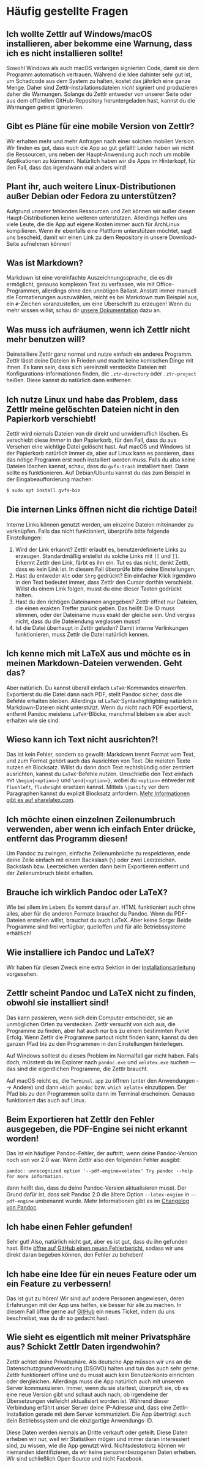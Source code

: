# Häufig gestellte Fragen

## Ich wollte Zettlr auf Windows/macOS installieren, aber bekomme eine Warnung, dass ich es nicht installieren sollte!

Sowohl Windows als auch macOS verlangen signierten Code, damit sie dem Programm automatisch vertrauen. Während die Idee dahinter sehr gut ist, um Schadcode aus dem System zu halten, kostet das jährlich eine ganze Menge. Daher sind Zettlr-Installationsdateien _nicht_ signiert und produzieren daher die Warnungen. Solange du Zettlr entweder von unserer Seite oder aus dem offiziellen GitHub-Repository heruntergeladen hast, kannst du die Warnungen getrost ignorieren.

## Gibt es Pläne für eine mobile Version von Zettlr?

Wir erhalten mehr und mehr Anfragen nach einer solchen mobilen Version. Wir finden es gut, dass euch die App so gut gefällt! Leider haben wir nicht die Ressourcen, uns neben der Haupt-Anwendung auch noch um mobile Applikationen zu kümmern. Natürlich haben wir die Apps im Hinterkopf, für den Fall, dass das irgendwann mal anders wird!

## Plant ihr, auch weitere Linux-Distributionen außer Debian oder Fedora zu unterstützen?

Aufgrund unserer fehlenden Ressourcen und Zeit können wir außer diesen Haupt-Distributionen keine weiteren unterstützen. Allerdings helfen uns viele Leute, die die App auf eigene Kosten immer auch für ArchLinux kompilieren. Wenn ihr ebenfalls eine Plattform unterstützen möchtet, sagt uns bescheid, damit wir einen Link zu dem Repository in unsere Download-Seite aufnehmen können!

## Was ist Markdown?

Markdown ist eine vereinfachte Auszeichnungssprache, die es dir ermöglicht, genauso komplexen Text zu verfassen, wie mit Office-Programmen, allerdings ohne den unnötigen Ballast. Anstatt immer manuell die Formatierungen auszuwählen, reicht es bei Markdown zum Beispiel aus, ein `#`-Zeichen voranzustellen, um eine Überschrift zu erzeugen! Wenn du mehr wissen willst, schau dir [unsere Dokumentation](reference/markdown-basics.md) dazu an.

## Was muss ich aufräumen, wenn ich Zettlr nicht mehr benutzen will?

Deinstalliere Zettlr ganz normal und nutze einfach ein anderes Programm. Zettlr lässt deine Dateien in Frieden und macht keine komischen Dinge mit ihnen. Es kann sein, dass sich vereinzelt versteckte Dateien mit Konfigurations-Informationen finden, die `.ztr-directory` oder `.ztr-project` heißen. Diese kannst du natürlich dann entfernen.

## Ich nutze Linux und habe das Problem, dass Zettlr meine gelöschten Dateien nicht in den Papierkorb verschiebt!

Zettlr wird niemals Dateien von dir direkt und unwiderruflich löschen. Es verschiebt diese _immer_ in den Papierkorb, für den Fall, dass du aus Versehen eine wichtige Datei gelöscht hast. Auf macOS und Windows ist der Papierkorb natürlich immer da, aber auf Linux kann es passieren, dass das nötige Programm erst noch installiert werden muss. Falls du also keine Dateien löschen kannst, schau, dass du `gvfs-trash` installiert hast. Dann sollte es funktionieren. Auf Debian/Ubuntu kannst du das zum Beispiel in der Eingabeaufforderung machen:

```bash
$ sudo apt install gvfs-bin
```

## Die internen Links öffnen nicht die richtige Datei!

Interne Links können genutzt werden, um einzelne Dateien miteinander zu verknüpfen. Falls das nicht funktioniert, überprüfe bitte folgende Einstellungen:

1. Wird der Link erkannt? Zettlr erlaubt es, benutzerdefinierte Links zu erzeugen. Standardmäßig erstellst du solche Links mit `[[` und `]]`. Erkennt Zettlr den Link, färbt es ihn ein. Tut es das nicht, denkt Zettlr, dass es kein Link ist. In diesem Fall überprüfe bitte deine Einstellungen.
2. Hast du entweder `Alt` oder `Strg` gedrückt? Ein einfacher Klick irgendwo in den Text bedeutet immer, dass Zettlr den Cursor dorthin verschiebt. Willst du einem Link folgen, musst du eine dieser Tasten gedrückt halten.
3. Hast du den richtigen Dateinamen angegeben? Zettlr öffnet nur Dateien, die einen exakten Treffer zurück geben. Das heißt: Die ID muss stimmen, oder der Dateiname muss exakt der gleiche sein. Und vergiss nicht, dass du die Dateiendung weglassen musst!
4. Ist die Datei überhaupt in Zettlr geladen? Damit interne Verlinkungen funktionieren, muss Zettlr die Datei natürlich kennen.

## Ich kenne mich mit LaTeX aus und möchte es in meinen Markdown-Dateien verwenden. Geht das?

Aber natürlich. Du kannst überall einfach `LaTeX`-Kommandos einwerfen. Exportierst du die Datei dann nach PDF, stellt Pandoc sicher, dass die Befehle erhalten bleiben. Allerdings ist `LaTeX`-Syntaxhighlighting natürlich in Markdown-Dateien nicht unterstützt. Wenn du nicht nach PDF exportierst, entfernt Pandoc meistens `LaTeX`-Blöcke, manchmal bleiben sie aber auch erhalten wie sie sind.

## Wieso kann ich Text nicht ausrichten?!

Das ist kein Fehler, sondern so gewollt: Markdown trennt Format vom Text, und zum Format gehört auch das Ausrichten von Text. Die meisten Texte nutzen eh Blocksatz. Willst du dann doch Text rechtsbündig oder zentriert ausrichten, kannst du `LaTeX`-Befehle nutzen. Umschließe den Text einfach mit `\begin{<option>}` und `\end{<option>}`, wobei du `<option>` entweder mit `flushleft`, `flushright` ersetzen kannst. Mittels `\justify` vor dem Paragraphen kannst du explizit Blocksatz anfordern. [Mehr Informationen gibt es auf sharelatex.com](https://www.sharelatex.com/learn/Text_alignment).

## Ich möchte einen einzelnen Zeilenumbruch verwenden, aber wenn ich einfach Enter drücke, entfernt das Programm diesen!

Um Pandoc zu zwingen, einfache Zeilenumbrüche zu respektieren, ende deine Zeile einfach mit einem Backslash (`\`) oder zwei Leerzeichen. Backslash bzw. Leerzeichen werden dann beim Exportieren entfernt und der Zeilenumbruch bleibt erhalten.

## Brauche ich wirklich Pandoc oder LaTeX?

Wie bei allem im Leben: Es kommt darauf an. HTML funktioniert auch ohne alles, aber für die anderen Formate brauchst du Pandoc. Wenn du PDF-Dateien erstellen willst, brauchst du auch LaTeX. Aber keine Sorge: Beide Programme sind frei verfügbar, quelloffen und für alle Betriebssysteme erhältlich!

## Wie installiere ich Pandoc und LaTeX?

Wir haben für diesen Zweck eine extra Sektion in der [Installationsanleitung](install.md) vorgesehen.

## Zettlr scheint Pandoc und LaTeX nicht zu finden, obwohl sie installiert sind!

Das kann passieren, wenn sich dein Computer entscheidet, sie an unmöglichen Orten zu verstecken. Zettlr versucht von sich aus, die Programme zu finden, aber hat auch nur bis zu einem bestimmten Punkt Erfolg. Wenn Zettlr die Programme partout nicht finden kann, kannst du den ganzen Pfad bis zu den Programmen in den Einstellungen hinterlegen.

Auf Windows solltest du dieses Problem im Normalfall gar nicht haben. Falls doch, müsstest du im Explorer nach `pandoc.exe` und `xelatex.exe` suchen — das sind die eigentlichen Programme, die Zettlr braucht.

Auf macOS reicht es, die `Terminal.app` zu öffnen (unter den Anwendungen --> Andere) und dann `which pandoc` bzw. `which xelatex` einzutippen. Der Pfad bis zu den Programmen sollte dann im Terminal erscheinen. Genauso funktioniert das auch auf Linux.

## Beim Exportieren hat Zettlr den Fehler ausgegeben, die PDF-Engine sei nicht erkannt worden!

Das ist ein häufiger Pandoc-Fehler, der auftritt, wenn deine Pandoc-Version noch von vor 2.0 war. Wenn Zettlr also den folgenden Fehler ausgibt:

`pandoc: unrecognized option '--pdf-engine=xelatex' Try pandoc --help for more information.`

dann heißt das, dass du deine Pandoc-Version aktualisieren musst. Der Grund dafür ist, dass seit Pandoc 2.0 die ältere Option `--latex-engine` in `--pdf-engine` umbenannt wurde. Mehr Informationen gibt es im [Changelog von Pandoc](https://github.com/jgm/pandoc/blob/master/changelog#L4349).

## Ich habe einen Fehler gefunden!

Sehr gut! Also, natürlich nicht gut, aber es ist gut, dass du ihn gefunden hast. Bitte [öffne auf GitHub einen neuen Fehlerbericht](https://github.com/Zettlr/Zettlr/), sodass wir uns direkt daran begeben können, den Fehler zu beheben!

## Ich habe eine Idee für ein neues Feature oder um ein Feature zu verbessern!

Das ist gut zu hören! Wir sind auf andere Personen angewiesen, deren Erfahrungen mit der App uns helfen, sie besser für alle zu machen. In diesem Fall öffne gerne auf [GitHub](https://github.com/Zettlr/Zettlr/) ein neues Ticket, indem du uns beschreibst, was du dir so gedacht hast.

## Wie sieht es eigentlich mit meiner Privatsphäre aus? Schickt Zettlr Daten irgendwohin?

Zettlr achtet deine Privatsphäre. Als deutsche App müssen wir uns an die Datenschutzgrundverordnung (DSGVO) halten und tun das auch sehr gerne. Zettlr funktioniert offline und du musst auch kein Benutzerkonto einrichten oder dergleichen. Allerdings muss die App natürlich auch mit unserem Server kommunizieren. Immer, wenn du sie startest, überprüft sie, ob es eine neue Version gibt und schaut auch nach, ob irgendeine der Übersetzungen vielleicht aktualisiert worden ist. Während dieser Verbindung erfährt unser Server deine IP-Adresse und, dass eine Zettlr-Installation gerade mit dem Server kommuniziert. Die App überträgt auch dein Betriebssystem und die einzigartige Anwendungs-ID.

Diese Daten werden niemals an Dritte verkauft oder geteilt. Diese Daten erheben wir nur, weil wir Statistiken mögen und immer daran interessiert sind, zu wissen, wie die App genutzt wird. Nichtsdestotrotz können wir niemanden identifizieren, da wir keine personenbezogenen Daten erheben. Wir sind schließlich Open Source und nicht Facebook.